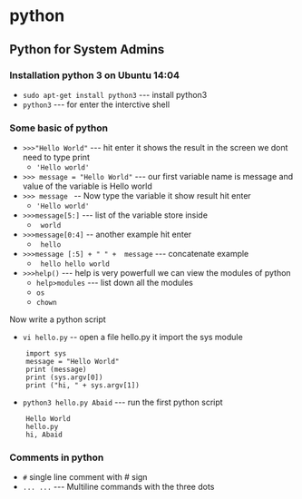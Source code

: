 # python
## Python for System Admins

### Installation python 3 on Ubuntu 14:04

* `sudo apt-get install python3` --- install python3
* `python3` --- for enter the interctive shell

### Some basic of python
* `>>>"Hello World"` --- hit enter it shows the result in the screen we dont need to type print
    * `'Hello world'`
* `>>> message = "Hello World"` --- our first variable name is message and value of the variable is Hello world
* `>>> message ` -- Now type the variable it show result hit enter
   * `'Hello world'`
* `>>>message[5:]` --- list of the variable store inside
    * ` world`
* `>>>message[0:4]` -- another example hit enter
    * ` hello`
* `>>>message [:5] + " " +  message` --- concatenate example 
    * ` hello hello world`
* `>>>help()` --- help is very powerfull we can view the modules of python
    * `help>modules` --- list down all the modules
    * `os`
    * `chown`

Now write a python script
* `vi hello.py` -- open a file hello.py it import the sys module
```
    import sys
    message = "Hello World"
    print (message)
    print (sys.argv[0])
    print ("hi, " + sys.argv[1])
```
* `python3 hello.py Abaid` --- run the first python script
```
    Hello World
    hello.py
    hi, Abaid
```

### Comments in python

* `#` single line comment with # sign
* `... ...` --- Multiline commands with the three dots
